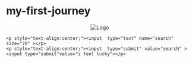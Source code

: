 # my-first-journey
<!DOCTYPE html>
<html>
    
<head>
<title>my website</title>
</head>

<body>
    <p style="text-align:center;"><img src="google.png" alt="Logo"></p>
   
    <p style="text-align:center;"><input  type="text" name="search"  size="70" ></p>
    <p style="text-align:center;"><input  type="submit" value="search" > <input type="submit"value="i feel lucky"></p>
    
</body>
</html>
